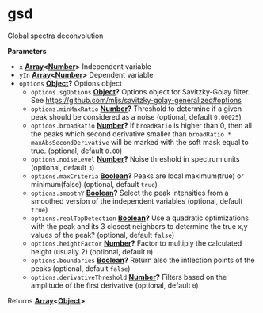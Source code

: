 <!-- Generated by documentation.js. Update this documentation by updating the source code. -->

# gsd

Global spectra deconvolution

**Parameters**

-   `x` **[Array](https://developer.mozilla.org/en-US/docs/Web/JavaScript/Reference/Global_Objects/Array)&lt;[Number](https://developer.mozilla.org/en-US/docs/Web/JavaScript/Reference/Global_Objects/Number)>** Independent variable
-   `yIn` **[Array](https://developer.mozilla.org/en-US/docs/Web/JavaScript/Reference/Global_Objects/Array)&lt;[Number](https://developer.mozilla.org/en-US/docs/Web/JavaScript/Reference/Global_Objects/Number)>** Dependent variable
-   `options` **[Object](https://developer.mozilla.org/en-US/docs/Web/JavaScript/Reference/Global_Objects/Object)?** Options object
    -   `options.sgOptions` **[Object](https://developer.mozilla.org/en-US/docs/Web/JavaScript/Reference/Global_Objects/Object)?** Options object for Savitzky-Golay filter. See <https://github.com/mljs/savitzky-golay-generalized#options>
    -   `options.minMaxRatio` **[Number](https://developer.mozilla.org/en-US/docs/Web/JavaScript/Reference/Global_Objects/Number)?** Threshold to determine if a given peak should be considered as a noise (optional, default `0.00025`)
    -   `options.broadRatio` **[Number](https://developer.mozilla.org/en-US/docs/Web/JavaScript/Reference/Global_Objects/Number)?** If `broadRatio` is higher than 0, then all the peaks which second derivative
        smaller than `broadRatio * maxAbsSecondDerivative` will be marked with the soft mask equal to true. (optional, default `0.00`)
    -   `options.noiseLevel` **[Number](https://developer.mozilla.org/en-US/docs/Web/JavaScript/Reference/Global_Objects/Number)?** Noise threshold in spectrum units (optional, default `3`)
    -   `options.maxCriteria` **[Boolean](https://developer.mozilla.org/en-US/docs/Web/JavaScript/Reference/Global_Objects/Boolean)?** Peaks are local maximum(true) or minimum(false) (optional, default `true`)
    -   `options.smoothY` **[Boolean](https://developer.mozilla.org/en-US/docs/Web/JavaScript/Reference/Global_Objects/Boolean)?** Select the peak intensities from a smoothed version of the independent variables (optional, default `true`)
    -   `options.realTopDetection` **[Boolean](https://developer.mozilla.org/en-US/docs/Web/JavaScript/Reference/Global_Objects/Boolean)?** Use a quadratic optimizations with the peak and its 3 closest neighbors
        to determine the true x,y values of the peak? (optional, default `false`)
    -   `options.heightFactor` **[Number](https://developer.mozilla.org/en-US/docs/Web/JavaScript/Reference/Global_Objects/Number)?** Factor to multiply the calculated height (usually 2) (optional, default `0`)
    -   `options.boundaries` **[Boolean](https://developer.mozilla.org/en-US/docs/Web/JavaScript/Reference/Global_Objects/Boolean)?** Return also the inflection points of the peaks (optional, default `false`)
    -   `options.derivativeThreshold` **[Number](https://developer.mozilla.org/en-US/docs/Web/JavaScript/Reference/Global_Objects/Number)?** Filters based on the amplitude of the first derivative (optional, default `0`)

Returns **[Array](https://developer.mozilla.org/en-US/docs/Web/JavaScript/Reference/Global_Objects/Array)&lt;[Object](https://developer.mozilla.org/en-US/docs/Web/JavaScript/Reference/Global_Objects/Object)>** 
